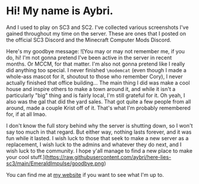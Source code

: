 # Hi! My name is Aybri.
And I used to play on SC3 and SC2.
I've collected various screenshots I've gained throughout my time on the server. These are ones that I posted on the official SC3 Discord and the Minecraft Computer Mods Discord.

Here's my goodbye message:
![You may or may not remember me, if you do, hi! 
I'm not gonna pretend I've been active in the server in recent months. Or MCCM, for that matter.
I'm also not gonna pretend like I really did anything too special. I never finished `\modemcat` (even though I made a whole-ass mascot for it, shoutout to those who remember Cory), I never actually finished that office building... The main thing I did was make a cool house and inspire others to make a town around it, and while it isn't a particularly "big" thing and is fairly local, I'm still grateful for it.
Oh yeah, I also was the gal that did the yard sales. That got quite a few people from all around, made a couple Krist off of it. That's what I'm probably remembered for, if at all lmao.

I don't know the full story behind why the server is shutting down, so I won't say too much in that regard. But either way, nothing lasts forever, and it was fun while it lasted.
I wish luck to those that seek to make a new server as a replacement, I wish luck to the admins and whatever they do next, and I wish luck to the community. I hope y'all manage to find a new place to make your cool stuff.](https://raw.githubusercontent.com/aybri/here-lies-sc3/main/EmeraldImpulse/goodbye.png)

You can find me at [my website](https://aybri.org) if you want to see what I'm up to.
